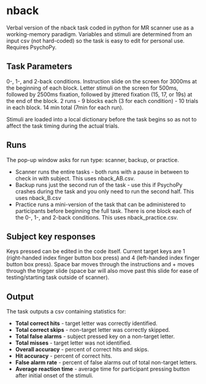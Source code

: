 # nback
Verbal version of the nback task coded in python for MR scanner use as a working-memory paradigm. Variables and stimuli are determined from an input csv (not hard-coded) so the task is easy to edit for personal use. Requires PsychoPy.

Task Parameters
---------------
0-, 1-, and 2-back conditions.
Instruction slide on the screen for 3000ms at the beginning of each block.
Letter stimuli on the screen for 500ms, followed by 2500ms fixation, followed by jittered fixation (15, 17, or 19s) at the end of the block.
2 runs - 9 blocks each (3 for each condition) - 10 trials in each block.
14 min total (7min for each run).

Stimuli are loaded into a local dictionary before the task begins so as not to affect the task timing during the actual trials.

Runs
----
The pop-up window asks for run type: scanner, backup, or practice.
- Scanner runs the entire tasks - both runs with a pause in between to check in with subject. This uses nback_AB.csv.
- Backup runs just the second run of the task - use this if PsychoPy crashes during the task and you only need to run the second half. This uses nback_B.csv
- Practice runs a mini-version of the task that can be administered to participants before beginning the full task. There is one block each of the 0-, 1-, and 2-back conditions. This uses nback_practice.csv.

Subject key responses
--------------------
Keys pressed can be edited in the code itself. Current target keys are 1 (right-handed index finger button box press) and 4 (left-handed index finger button box press). Space bar moves through the instructions and + moves through the trigger slide (space bar will also move past this slide for ease of testing/starting task outside of scanner).

Output
------
The task outputs a csv containing statistics for: 
- **Total correct hits** - target letter was correctly identified.
- **Total correct skips** - non-target letter was correctly skipped.
- **Total false alarms** - subject pressed key on a non-target letter.
- **Total misses** - target letter was not identified.
- **Overall accuracy** - percent of correct hits and skips.
- **Hit accuracy** - percent of correct hits.
- **False alarm rate** - percent of false alarms out of total non-target letters.
- **Average reaction time** - average time for participant pressing button after initial onset of the stimuli.

